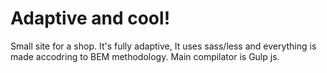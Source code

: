 # Adaptive and cool!

Small site for a shop. It's fully adaptive, It uses sass/less and everything is made accodring to BEM methodology. Main compilator is Gulp js.
